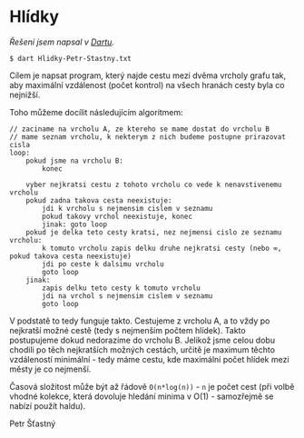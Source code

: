 # Hlídky

*Řešení jsem napsal v [Dartu](https://www.dartlang.org/).*

`$ dart Hlidky-Petr-Stastny.txt`


Cílem je napsat program, který najde cestu mezi dvěma vrcholy grafu tak, aby maximální vzdálenost (počet kontrol) na všech hranách cesty byla co nejnižší.

Toho můžeme docílit následujícím algoritmem:

```
// zaciname na vrcholu A, ze ktereho se mame dostat do vrcholu B
// mame seznam vrcholu, k nekterym z nich budeme postupne prirazovat cisla
loop:
    pokud jsme na vrcholu B:
        konec

    vyber nejkratsi cestu z tohoto vrcholu co vede k nenavstivenemu vrcholu
    pokud zadna takova cesta neexistuje:
        jdi k vrcholu s nejmensim cislem v seznamu
        pokud takovy vrchol neexistuje, konec
        jinak: goto loop
    pokud je delka teto cesty kratsi, nez nejmensi cislo ze seznamu vrcholu:
        k tomuto vrcholu zapis delku druhe nejkratsi cesty (nebo ∞, pokud takova cesta neexistuje)
        jdi po ceste k dalsimu vrcholu
        goto loop
    jinak:
        zapis delku teto cesty k tomuto vrcholu
        jdi na vrchol s nejmensim cislem v seznamu
        goto loop
```

V podstatě to tedy funguje takto. Cestujeme z vrcholu A, a to vždy po nejkratší možné cestě (tedy s nejmenším počtem hlídek). Takto postupujeme dokud nedorazíme do vrcholu B. Jelikož jsme celou dobu chodili po těch nejkratších možných cestách, určitě je maximum těchto vzdáleností minimální - tedy máme cestu, kde maximální počet hlídek mezi městy je co nejmenší.

Časová složitost může být až řádově `O(n*log(n))` - `n` je počet cest (při volbě vhodné kolekce, která dovoluje hledání minima v O(1) - samozřejmě se nabízí použít haldu).

Petr Šťastný